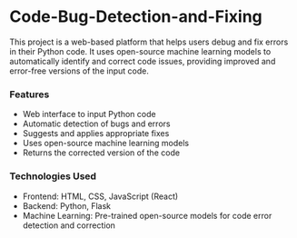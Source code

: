 # Code-Bug-Detection-and-Fixing

This project is a web-based platform that helps users debug and fix errors in their Python code. It uses open-source machine learning models to automatically identify and correct code issues, providing improved and error-free versions of the input code.

### Features

- Web interface to input Python code
- Automatic detection of bugs and errors
- Suggests and applies appropriate fixes
- Uses open-source machine learning models
- Returns the corrected version of the code

### Technologies Used

- Frontend: HTML, CSS, JavaScript (React)
- Backend: Python, Flask
- Machine Learning: Pre-trained open-source models for code error detection and correction
